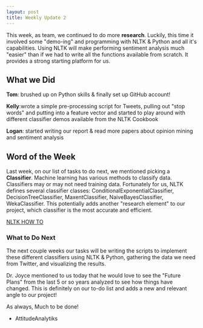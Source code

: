 ```yaml
---
layout: post
title: Weekly Update 2
---
```


This week, as team, we continued to do more **research**. Luckily, this time it involved some "demo-ing" and programming with NLTK & Python and all it's capabilities. Using NLTK will make performing sentiment analysis much "easier" than if we had to write all the functions available from scratch. It provides a strong starting platform for us.

## What we Did

**Tom**: brushed up on Python skills & finally set up GitHub account!

**Kelly**:wrote a simple pre-processing script for Tweets, pulling out "stop words" and putting into a feature vector and started to play around with different classifier demos available from the NLTK Cookbook

**Logan**:  started writing our report & read more papers about opinion mining and sentiment analysis 

## Word of the Week
 Last week, on our list of tasks to do next, we mentioned picking a **Classifier**.  Machine learning has various methods to classify data. Classifiers may or may not need training data. Fortunately for us, NLTK defines several classifier classes:  ConditionalExponentialClassifier, DecisionTreeClassifier, MaxentClassifier, NaiveBayesClassifier, WekaClassifier. This potentially adds another "research element" to our project, which classifier is the most accurate and efficient. 

[NLTK HOW TO](http://www.nltk.org/howto/classify.html)

### What to Do Next

The next couple weeks our tasks will be writing the scripts to implement these different classifiers using NLTK & Python, gathering the data we need from Twitter, and visualizing the results.

Dr. Joyce mentioned to us today that he would love to see the "Future Plans" from the last 5 or so years analyzed to see how things have changed. This is definitely on our to-do list and adds a new and relevant angle to our project!

 
 As always, Much to be done!
 - AttitudeAnalytiks


